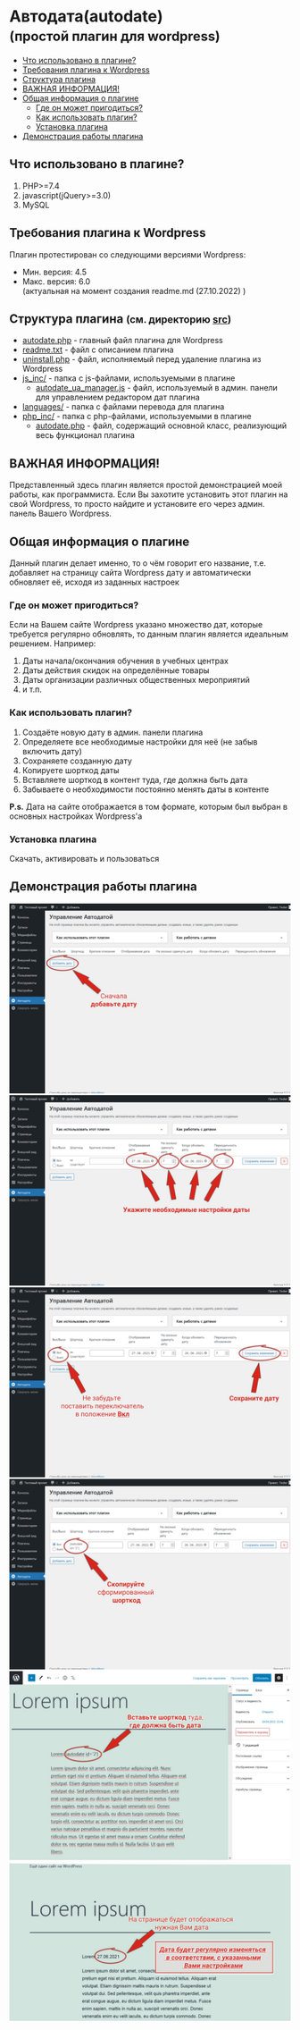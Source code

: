 <h1>Автодата(autodate)<br><small>(простой плагин для wordpress)</small></h1>
<ul>
    <li><a href="#languages_in_plugin_info">Что использовано в плагине?</a></li>
    <li><a href="#expectations_for_wp_info">Требования плагина к Wordpress</a></li>
    <li><a href="#files_structure_info">Структура плагина</a></li>
    <li><a href="#important_info">ВАЖНАЯ ИНФОРМАЦИЯ!</a></li>
    <li><a href="#general_info">Общая информация о плагине</a>
        <ul>
            <li><a href="#plugin_usage_info">Где он может пригодиться?</a></li>
            <li><a href="#plugin_know_how_info">Как использовать плагин?</a></li>
            <li><a href="#plugin_install_info">Установка плагина</a></li>
        </ul>
    </li>
    <li><a href="#plugin_demo_in_img">Демонстрация работы плагина</a></li>
</ul>
<h2 id="languages_in_plugin_info">Что использовано в плагине?</h2>
<ol>
    <li>PHP>=7.4</li>
    <li>javascript(jQuery>=3.0)</li>
    <li>MySQL</li>
</ol>
<h2 id="expectations_for_wp_info">Требования плагина к Wordpress</h2>
<p>Плагин протестирован со следующими версиями Wordpress:</p>
<ul>
    <li>Мин. версия: 4.5</li>
    <li>Макс. версия: 6.0<br>(актуальная на момент создания readme.md (27.10.2022) )</li>
</ul>
<h2 id="files_structure_info">Структура плагина <small>(см. директорию <a href="https://github.com/MonoBrainCell/autodate/tree/main/src" target="_blank">src</a>)</small></h2>
<ul>
    <li><a href="https://github.com/MonoBrainCell/autodate/blob/main/src/autodate.php" target="_blank">autodate.php</a> - главный файл плагина для Wordpress
    </li>
    <li><a href="https://github.com/MonoBrainCell/autodate/blob/main/src/readme.txt" target="_blank">readme.txt</a> - файл с описанием плагина
    </li>
    <li><a href="https://github.com/MonoBrainCell/autodate/blob/main/src/uninstall.php" target="_blank">uninstall.php</a> - файл, исполняемый перед удаление плагина из Wordpress
    </li>
    <li><a href="https://github.com/MonoBrainCell/autodate/tree/main/src/js_inc" target="_blank">js_inc/</a> - папка с js-файлами, используемыми в плагине
        <ul>
            <li><a href="https://github.com/MonoBrainCell/autodate/blob/main/src/js_inc/autodate_ua_manager.js" target="_blank">autodate_ua_manager.js</a> - файл, используемый в админ. панели для управлением редактором дат плагина</li>
        </ul>
    </li>
    <li><a href="https://github.com/MonoBrainCell/autodate/tree/main/src/languages" target="_blank">languages/</a> - папка с файлами перевода для плагина
    </li>
    <li><a href="https://github.com/MonoBrainCell/autodate/tree/main/src/php_inc" target="_blank">php_inc/</a> - папка с php-файлами, используемыми в плагине
        <ul>
            <li><a href="https://github.com/MonoBrainCell/autodate/blob/main/src/php_inc/autodate.php" target="_blank">autodate.php</a> - файл, содержащий основной класс, реализующий весь функционал плагина</li>
        </ul>
    </li>
</ul>

<h2 id="important_info">ВАЖНАЯ ИНФОРМАЦИЯ!</h2>
<p>Представленный здесь плагин является простой демонстрацией моей работы, как программиста. Если Вы захотите установить этот плагин на свой Wordpress, то просто найдите и установите его через админ. панель Вашего Wordpress.</p>

<h2 id="general_info">Общая информация о плагине</h2>
<p>Данный плагин делает именно, то о чём говорит его название, т.е. добавляет на страницу сайта Wordpress дату и автоматически обновляет её, исходя из заданных настроек</p>
<h3 id="plugin_usage_info">Где он может пригодиться?</h3>
<p>Если на Вашем сайте Wordpress указано множество дат, которые требуется регулярно обновлять, то данным плагин является идеальным решением. Например:</p>
<ol>
    <li>Даты начала/окончания обучения в учебных центрах</li>
    <li>Даты действия скидок на определённые товары</li>
    <li>Даты организации различных общественных мероприятий</li>
    <li>и т.п.</li>
</ol>
<h3 id="plugin_know_how_info">Как использовать плагин?</h3>
<ol>
    <li>Создаёте новую дату в админ. панели плагина</li>
    <li>Определяете все необходимые настройки для неё (не забыв включить дату)</li>
    <li>Сохраняете созданную дату</li>
    <li>Копируете шорткод даты</li>
    <li>Вставляете шорткод в контент туда, где должна быть дата</li>
    <li>Забываете о необходимости постоянно менять даты в контенте</li>
</ol>
<p><strong>P.s.</strong> Дата на сайте отображается в том формате, которым был выбран в основных настройках Wordpress'а</p>
<h3 id="plugin_install_info">Установка плагина</h3>
<p>Скачать, активировать и пользоваться</p>
<h2 id="plugin_demo_in_img">Демонстрация работы плагина</h2>
<div>
    <a href="demo_images/screenshot-7.jpg" title="Посмотреть в оригинальном размере"><img src="demo_images/screenshot-7.jpg"></a>
    <a href="demo_images/screenshot-8.jpg" title="Посмотреть в оригинальном размере"><img src="demo_images/screenshot-8.jpg"></a>
    <a href="demo_images/screenshot-9.jpg" title="Посмотреть в оригинальном размере"><img src="demo_images/screenshot-9.jpg"></a>
    <a href="demo_images/screenshot-10.jpg" title="Посмотреть в оригинальном размере"><img src="demo_images/screenshot-10.jpg"></a>
    <a href="demo_images/screenshot-11.jpg" title="Посмотреть в оригинальном размере"><img src="demo_images/screenshot-11.jpg"></a>
    <a href="demo_images/screenshot-12.jpg" title="Посмотреть в оригинальном размере"><img src="demo_images/screenshot-12.jpg"></a>
</div>